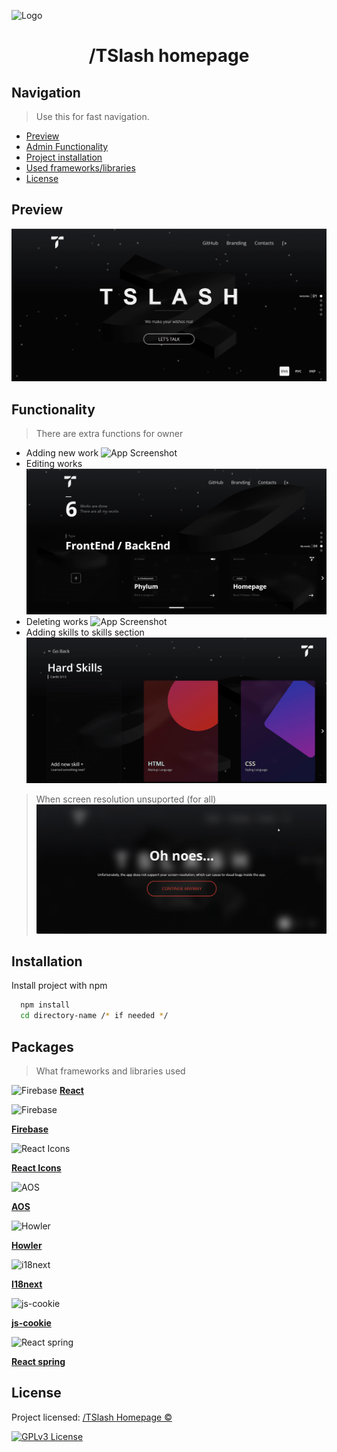 
![Logo](https://i.postimg.cc/NfPbvkh7/Web-App-Background.png)

<h1 align="center">/TSlash homepage</h1>


## Navigation

> Use this for fast navigation.

- [Preview](#Preview)
- [Admin Functionality](#Functionality)
- [Project installation](#Installation)
- [Used frameworks/libraries](#Packages)
- [License](#License)
## Preview

![App Screenshot](https://github.com/TSlashDreamy/Creative-Homepage/blob/main/preview/preview.gif?raw=true)


## Functionality

> There are extra functions for owner

* Adding new work
![App Screenshot](https://github.com/TSlashDreamy/Creative-Homepage/blob/main/preview/addwork.gif?raw=true)
* Editing works
![App Screenshot](https://github.com/TSlashDreamy/Creative-Homepage/blob/main/preview/edit.gif?raw=true)
* Deleting works
![App Screenshot](https://github.com/TSlashDreamy/Creative-Homepage/blob/main/preview/delete.gif?raw=true)
* Adding skills to skills section
![App Screenshot](https://github.com/TSlashDreamy/Creative-Homepage/blob/main/preview/addskill.gif?raw=true)

> When screen resolution unsuported (for all)
![App Screenshot](https://github.com/TSlashDreamy/Creative-Homepage/blob/main/preview/screensupport.png?raw=true)


## Installation

Install project with npm

```bash
  npm install
  cd directory-name /* if needed */
```
    
## Packages

> What frameworks and libraries used

<img src="https://upload.wikimedia.org/wikipedia/commons/thumb/a/a7/React-icon.svg/2300px-React-icon.svg.png" width="48" alt="Firebase"> [**React**](https://ru.reactjs.org/)

<img src="https://cdn4.iconfinder.com/data/icons/logos-brands-5/24/firebase-48.png" width="48" alt="Firebase">

[**Firebase**](https://firebase.google.com/)

<img src="https://rawgit.com/gorangajic/react-icons/master/react-icons.svg" width="48" alt="React Icons">

[**React Icons**](https://fontawesome.com/)

<img src="https://icon-library.com/images/scrolling-icon/scrolling-icon-22.jpg" width="48" alt="AOS">

[**AOS**](https://michalsnik.github.io/aos/)

<img src="https://s3.amazonaws.com/appforest_uf/f1511101808452x248499521985650050/howlericon.png" width="48" alt="Howler">

[**Howler**](https://howlerjs.com/)

<img src="https://cdn.icon-icons.com/icons2/2699/PNG/512/inext_logo_icon_170002.png" width="48" alt="i18next">

[**I18next**](https://www.i18next.com/)

<img src="https://cdn-icons-png.flaticon.com/512/1047/1047711.png" width="48" alt="js-cookie">

[**js-cookie**](https://www.npmjs.com/package/js-cookie)

<img src="https://react-spring.io/spring-icon.png" width="48" alt="React spring">

[**React spring**](https://react-spring.io/)
## License

Project licensed: [/TSlash Homepage ©️](https://tslashdreamy.github.io/#/)


[![GPLv3 License](https://img.shields.io/badge/License-GPL%20v3-yellow.svg)](https://opensource.org/licenses/)


